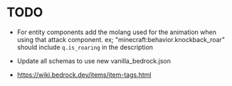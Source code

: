 # TODO
- For entity components add the molang used for the animation when using that attack component. ex; "minecraft:behavior.knockback_roar" should include `q.is_roaring` in the description


- Update all schemas to use new vanilla_bedrock.json

- https://wiki.bedrock.dev/items/item-tags.html
